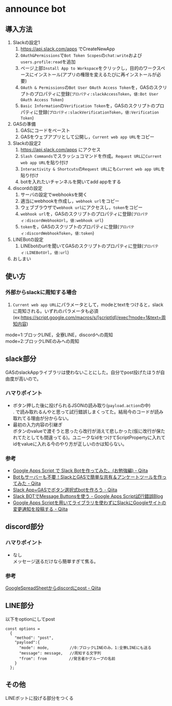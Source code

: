 # announce bot

## 導入方法
1. Slackの設定1
    1. https://api.slack.com/apps でCreateNewApp
    1. `OAuth&Permissions`で`Bot Token Scopes`の`chat:write`および`users.profile:read`を追加
    1. ページ上部`Install App to Workspace`をクリックし，目的のワークスペースにインストール(アプリの権限を変えるたびに再インストールが必要)
    1. `OAuth & Permissions`の`Bot User OAuth Access Token`を，GASのスクリプトのプロパティに登録(`プロパティ:slackAccessToken`，`値:Bot User OAuth Access Token`)
    1. `Basic Information`の`Verification Token`を，GASのスクリプトのプロパティに登録(`プロパティ:slackVerificationToken`，`値:Verification Token`)
1. GASの準備
    1. GASにコードをペースト
    1. GASをウェブアプリとして公開し，`Current web app URL`をコピー
1. Slackの設定2
    1. https://api.slack.com/apps にアクセス
    1. `Slash Commands`でスラッシュコマンドを作成。`Request URL`に`Current web app URL`を貼り付け
    1. `Interactivity & Shortcuts`の`Request URL`にも`Current web app URL`を貼り付け
    1. botを入れたいチャンネルを開いてadd appをする
1. discordの設定
    1. サーバの設定でwebhooksを開く
    1. 適当にwebhookを作成し，`webhook url`をコピー
    1. ウェブブラウザで`webhook url`にアクセスし，`token`をコピー
    1. `webhook url`を，GASのスクリプトのプロパティに登録(`プロパティ:discordWebhookUrl`，`値:webhook url`)
    1. `token`を，GASのスクリプトのプロパティに登録(`プロパティ:discordWebhookToken`，`値:token`)
1. LINEBotの設定
    1. LINEbotのurlを聞いてGASのスクリプトのプロパティに登録(`プロパティ:LINEBotUrl`，`値:url`)
1. おしまい

## 使い方
### 外部からslackに周知する場合
1. `Current web app URL`にパラメータとして，modeとtextをつけると，slackに周知される。いずれのパラメータも必須  
(ex:https://script.google.com/macros/s/[scriptId]/exec?mode=1&text=周知内容)

mode=1:ブロックLINE，全寮LINE，discordへの周知  
mode=2:ブロックLINEのみへの周知

## slack部分
GASのslackAppライブラリは使わないことにした。自分でpost投げたほうが自由度が高いので。
### ハマりポイント
- ボタン押した後に投げられるJSONの読み取り(`payload.action`の中)  
. で読み取れるんやと思って試行錯誤しまくってた。結局今のコードが読み取れてる理由が分からない。
- 最初の入力内容の引継ぎ  
ボタンのvalueで渡そうと思ったら改行が消えて悲しかった(仮に改行が保たれてたとしても間違ってる)。ユニークなidをつけてScriptPropertyに入れてidをvalueに入れる今のやり方が正しいのかは知らない。
### 参考
- [Google Apps Script で Slack Botを作ってみた。(お勉強編) - Qiita](https://qiita.com/Quikky/items/9de56c049304885a4f4f)
- [Botもサーバーも不要！SlackとGASで簡単な共有＆アンケートツールを作ってみた - Qiita](https://qiita.com/vankobe/items/d759dbe3bddeeb318257)
- [Slack App+GASでボタン選択式botを作ろう - Qiita](https://qiita.com/tomoharr24/items/0b4c0f2d9097ab7fc7da)
- [Slack BOTでMessage Buttonsを使う - Google Apps Script試行錯誤Blog](https://www.pre-practice.net/2017/11/slack-botmessage-buttons.html)
- [Google Apps Scriptを用いてライブラリを使わずにSlackにGoogleサイトの変更通知を投稿する - Qiita](https://qiita.com/KanaSakaguchi/items/f0b1bb1cf73f0ec5ec71)

## discord部分
### ハマりポイント
- なし  
メッセージ送るだけなら簡単すぎて焦る。
### 参考
[GoogleSpreadSheetからdiscordにpost - Qiita](https://qiita.com/fishkiller/items/369035f70c4ff4c4677b)

## LINE部分
以下をoptionにしてpost
``` JS
const options =
  {
    "method": "post",
    "payload":{
      "mode": mode,         //0:ブロックLINEのみ，1:全寮LINEにも送る
      "message": message,   //周知する文字列
      "from": from　        //発言者かグループの名前
    }
  };
```
## その他
LINEボットに投げる部分をつくる